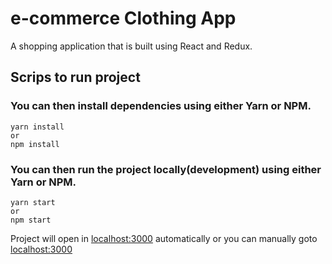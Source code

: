 

# e-commerce Clothing App
A shopping application that is built using React and Redux.


## Scrips to run project

### You can then install dependencies using either Yarn or NPM.

    yarn install
    or
    npm install
    
### You can then run the project locally(development) using either Yarn or NPM.

    yarn start
    or
    npm start
Project will open in [localhost:3000](http://localhost:3000/) automatically or you can manually goto [localhost:3000](http://localhost:3000/)

